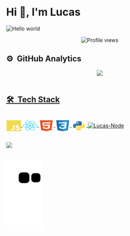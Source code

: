 ## 

<h1 align="left">Hi 👋, I'm Lucas</h1>

<img src="https://i.imgur.com/3ucqwoM.png" alt="Hello world">

<p align="center"> 
  <img src="https://komarev.com/ghpvc/?username=lucaszmv&color=blueviolet&style=for-the-badge" alt="Profile views" />
</p>


## ⚙️ &nbsp;GitHub Analytics

<div align="center">
  <a href="https://github.com/Lucaszmv">
<img height="160em" src="https://github-readme-stats.vercel.app/api?username=Lucaszmv&show_icons=true&theme=midnight-purple&include_all_commits=true&count_private=true"/
  <img height="160em" src="https://github-readme-stats.vercel.app/api/top-langs/?username=Lucaszmv&layout=compact&langs_count=7&theme=midnight-purple"/>
</div>
  
  <br>
  
  ## 🛠 &nbsp;Tech Stack
<div style="display: inline_block"><br>
  <img align="center" alt="Lucas-Js" height="30" width="40" src="https://raw.githubusercontent.com/devicons/devicon/master/icons/javascript/javascript-plain.svg">
  <img align="center" alt="Lucas-React" height="30" width="40" src="https://raw.githubusercontent.com/devicons/devicon/master/icons/react/react-original.svg">
  <img align="center" alt="Lucas-HTML" height="30" width="40" src="https://raw.githubusercontent.com/devicons/devicon/master/icons/html5/html5-original.svg">
  <img align="center" alt="Lucas-CSS" height="30" width="40" src="https://raw.githubusercontent.com/devicons/devicon/master/icons/css3/css3-original.svg">
  <img align="center" alt="Lucas-Python" height="30" width="40" src="https://raw.githubusercontent.com/devicons/devicon/master/icons/python/python-original.svg">
  <img align="center" alt="Lucas-Node" height="30" width="40" src="https://cdn.jsdelivr.net/gh/devicons/devicon/icons/nodejs/nodejs-original.svg" />
</div>
  
  ##
 
<div> 

 <a href="" target="_blank"><img src="https://img.shields.io/badge/Discord-7289DA?style=for-the-badge&logo=discord&logoColor=white" target="_blank"></a> 
##
  ![Snake animation](https://github.com/lucaszmv/lucaszmv/blob/output/github-contribution-grid-snake.svg)
 
</div>
